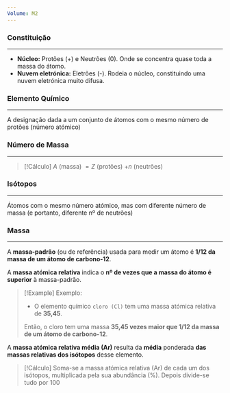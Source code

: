 ```yaml
---
Volume: M2
---
```

### Constituição
---
- **Núcleo:** Protões (+) e Neutrões (0). Onde se concentra quase toda a massa do átomo.
- **Nuvem eletrónica:** Eletrões (-). Rodeia o núcleo, constituindo uma nuvem eletrónica muito difusa.
### Elemento Químico
---
A designação dada a um conjunto de átomos com o mesmo número de protões (número atómico)
### Número de Massa
---
>[!Cálculo]
>$A$ (massa) $= Z$ (protões) +$n$ (neutrões)
### Isótopos
---
Átomos com o mesmo número atómico, mas com diferente número de massa (e portanto, diferente nº de neutrões)
### Massa
---
A **massa-padrão** (ou de referência) usada para medir um átomo é **1/12 da massa de um átomo de carbono-12**.

A **massa atómica relativa** indica o **nº de vezes que a massa do átomo é superior** à massa-padrão.
>[!Example] Exemplo:
>- O elemento químico `cloro (Cl)` tem uma massa atómica relativa de **35,45**.
>
>Então, o cloro tem uma massa **35,45 vezes maior que 1/12 da massa de um átomo de carbono-12**.

A **massa atómica relativa média (Ar)** resulta da **média** ponderada **das massas relativas dos isótopos** desse elemento.
>[!Cálculo]
>Soma-se a massa atómica relativa (Ar) de cada um dos isótopos, multiplicada pela sua abundância (%). Depois divide-se tudo por 100

